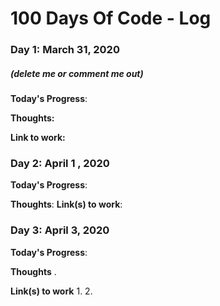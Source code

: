 # 100 Days Of Code - Log

### Day 1: March 31, 2020
##### (delete me or comment me out)

**Today's Progress**: 

**Thoughts:** 

**Link to work:** 

### Day 2: April 1 , 2020

**Today's Progress**: 

**Thoughts**: 
**Link(s) to work**: 

### Day 3: April 3, 2020

**Today's Progress**: 

**Thoughts** .

**Link(s) to work**
1. 
2. 
